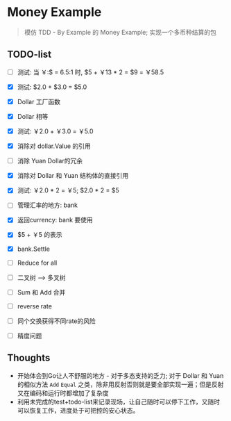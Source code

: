 # Money Example

> 模仿 TDD - By Example 的 Money Example; 实现一个多币种结算的包

## TODO-list

- [ ] 测试: 当 ￥:$ = 6.5:1 时, $5 + ￥13 * 2 = $9 = ￥58.5
- [x] 测试: $2.0 + $3.0 = $5.0
- [x] Dollar 工厂函数
- [x] Dollar 相等
- [x] 测试: ￥2.0 + ￥3.0 = ￥5.0
- [x] 消除对 dollar.Value 的引用
- [ ] 消除 Yuan Dollar的冗余
- [x] 消除对 Dollar 和 Yuan 结构体的直接引用
- [x] 测试: ￥2.0 * 2 = ￥5; $2.0 * 2 = $5
- [ ] 管理汇率的地方: bank
- [x] 返回currency: bank 要使用
- [x] $5 + ￥5 的表示
- [x] bank.Settle
- [ ] Reduce for all
- [ ] 二叉树 --> 多叉树
- [ ] Sum 和 Add 合并
- [ ] reverse rate
- [ ] 同个交换获得不同rate的风险
- [ ] 精度问题


## Thoughts

- 开始体会到Go让人不舒服的地方 - 对于多态支持的乏力; 对于 Dollar 和 Yuan的相似方法 `Add` `Equal` 之类，除非用反射否则就是要全部实现一遍；但是反射又在编码和运行时都增加了复杂度
- 利用未完成的test+todo-list来记录现场，让自己随时可以停下工作，又随时可以恢复工作，进度处于可把控的安心状态。
